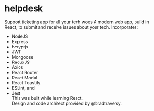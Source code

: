 # helpdesk
Support ticketing app for all your tech woes
A modern web app, build in React, to submit and receive issues about your tech.
Incorporates:  
- NodeJS
- Express
- bcryptjs
- JWT
- Mongoose
- ReduxJS
- Axios
- React Router
- React Modal
- React Toastify
- ESLint, and
- Jest  
This was built while learning React.  
Design and code architect provided by @bradtraversy.
